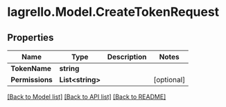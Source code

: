 
# lagrello.Model.CreateTokenRequest

## Properties

Name | Type | Description | Notes
------------ | ------------- | ------------- | -------------
**TokenName** | **string** |  | 
**Permissions** | **List&lt;string&gt;** |  | [optional] 

[[Back to Model list]](../README.md#documentation-for-models)
[[Back to API list]](../README.md#documentation-for-api-endpoints)
[[Back to README]](../README.md)

